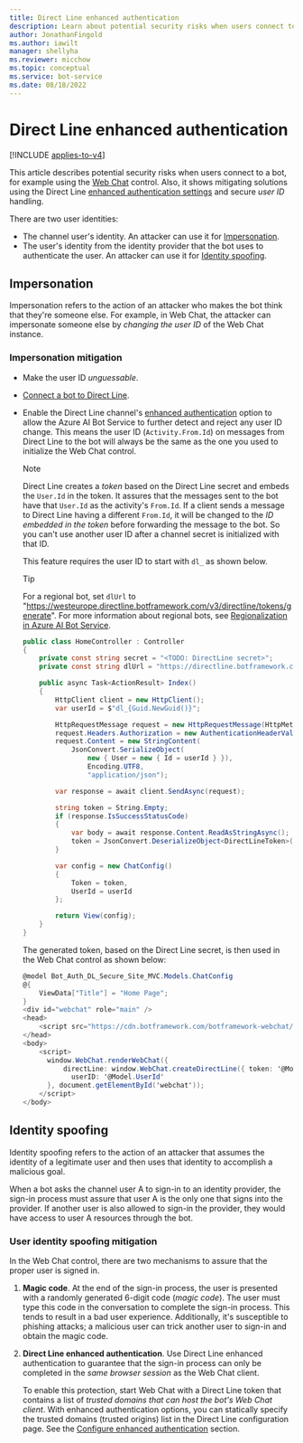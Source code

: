 ```yaml
---
title: Direct Line enhanced authentication
description: Learn about potential security risks when users connect to a bot and how Direct Line enhanced authentication can mitigate some risks.
author: JonathanFingold
ms.author: iawilt
manager: shellyha
ms.reviewer: micchow
ms.topic: conceptual
ms.service: bot-service
ms.date: 08/18/2022
---
```


# Direct Line enhanced authentication

[!INCLUDE [applies-to-v4](../includes/applies-to-v4-current.md)]

This article describes potential security risks when users connect to a bot, for example using the [Web Chat](../bot-service-channel-connect-webchat.md#embed-the-web-chat-control-in-a-web-page) control. Also, it shows mitigating solutions using the Direct Line [enhanced authentication settings](../bot-service-channel-connect-directline.md#configure-settings) and secure _user ID_ handling.

There are two user identities:

- The channel user's identity. An attacker can use it for [Impersonation](#impersonation).
- The user's identity from the identity provider that the bot uses to authenticate the user. An attacker can use it for [Identity spoofing](#identity-spoofing).

## Impersonation

Impersonation refers to the action of an attacker who makes the bot think that they're someone else. For example, in Web Chat, the attacker can impersonate someone else by _changing the user ID_ of the Web Chat instance.

### Impersonation mitigation

- Make the user ID _unguessable_.
- [Connect a bot to Direct Line](../bot-service-channel-connect-directline.md).
- Enable the Direct Line channel's [enhanced authentication](../bot-service-channel-connect-directline.md#configure-settings) option to allow the Azure AI Bot Service to further detect and reject any user ID change. This means the user ID (`Activity.From.Id`) on messages from Direct Line to the bot will always be the same as the one you used to initialize the Web Chat control.

    > [!NOTE]
    > Direct Line creates a _token_ based on the Direct Line secret and embeds the `User.Id` in the token.
    > It assures that the messages sent to the bot have that `User.Id` as the activity's `From.Id`. If a client sends a message to Direct Line having a different `From.Id`, it will be changed to the _ID embedded in the token_ before forwarding the message to the bot. So you can't use another user ID after a channel secret is initialized with that ID.

    This feature requires the user ID to start with `dl_` as shown below.

    > [!TIP]
    > For a regional bot, set `dlUrl` to "https://westeurope.directline.botframework.com/v3/directline/tokens/generate".
    > For more information about regional bots, see [Regionalization in Azure AI Bot Service](bot-builder-concept-regionalization.md).

    ```csharp
    public class HomeController : Controller
    {
        private const string secret = "<TODO: DirectLine secret>";
        private const string dlUrl = "https://directline.botframework.com/v3/directline/tokens/generate";
    
        public async Task<ActionResult> Index()
        {
            HttpClient client = new HttpClient();
            var userId = $"dl_{Guid.NewGuid()}";
    
            HttpRequestMessage request = new HttpRequestMessage(HttpMethod.Post, dlUrl);
            request.Headers.Authorization = new AuthenticationHeaderValue("Bearer", secret);
            request.Content = new StringContent(
                JsonConvert.SerializeObject(
                    new { User = new { Id = userId } }),
                    Encoding.UTF8,
                    "application/json");
    
            var response = await client.SendAsync(request);
    
            string token = String.Empty;
            if (response.IsSuccessStatusCode)
            {
                var body = await response.Content.ReadAsStringAsync();
                token = JsonConvert.DeserializeObject<DirectLineToken>(body).token;
            }
    
            var config = new ChatConfig()
            {
                Token = token,
                UserId = userId
            };
    
            return View(config);
        }
    }    
    
    ```

    The generated token, based on the Direct Line secret, is then used in the Web Chat control as shown below:

    ```csharp
    @model Bot_Auth_DL_Secure_Site_MVC.Models.ChatConfig
    @{
        ViewData["Title"] = "Home Page";
    }
    <div id="webchat" role="main" />
    <head>
        <script src="https://cdn.botframework.com/botframework-webchat/latest/webchat.js"></script>
    </head>
    <body>
        <script>
          window.WebChat.renderWebChat({
              directLine: window.WebChat.createDirectLine({ token: '@Model.Token' }),
                userID: '@Model.UserId'
          }, document.getElementById('webchat'));
        </script>
    </body>

    ```

## Identity spoofing

Identity spoofing refers to the action of an attacker that assumes the identity of a legitimate user and then uses that identity to accomplish a malicious goal.

When a bot asks the channel user A to sign-in to an identity provider, the sign-in process must assure that user A is the only one that signs into the provider. If another user is also allowed to sign-in the provider, they would have access to user A resources through the bot.

### User identity spoofing mitigation

In the Web Chat control, there are two mechanisms to assure that the proper user is signed in.

1. **Magic code**. At the end of the sign-in process, the user is presented with a randomly generated 6-digit code (_magic code_). The user must type this code in the conversation to complete the sign-in process. This tends to result in a bad user experience. Additionally, it's susceptible to phishing attacks; a malicious user can trick another user to sign-in and obtain the magic code.

1. **Direct Line enhanced authentication**. Use Direct Line enhanced authentication to guarantee that the sign-in process can only be completed in the _same browser session_ as the Web Chat client.

    To enable this protection, start Web Chat with a Direct Line token that contains a list of _trusted domains that can host the bot's Web Chat client_. With enhanced authentication options, you can statically specify the trusted domains (trusted origins) list in the Direct Line configuration page. See the [Configure enhanced authentication](../bot-service-channel-connect-directline.md#configure-enhanced-authentication) section.
